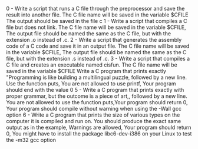0 - Write a script that runs a C file through the preprocessor and save the result into another file. The C file name will be saved in the variable $CFILE The output should be saved in the file c
1 - Write a script that compiles a C file but does not link. The C file name will be saved in the variable $CFILE, The output file should be named the same as the C file, but with the extension .o instead of .c.
2 - Write a script that generates the assembly code of a C code and save it in an output file. The C file name will be saved in the variable $CFILE, The output file should be named the same as the C file, but with the extension .s instead of .c.
3 - Write a script that compiles a C file and creates an executable named cisfun. The C file name will be saved in the variable $CFILE
Write a C program that prints exactly "Programming is like building a multilingual puzzle, followed by a new line. Use the function puts, You are not allowed to use printf, Your program should end with the value 0
5 - Write a C program that prints exactly with proper grammar, but the outcome is a piece of art,, followed by a new line. You are not allowed to use the function puts,Your program should return 0, Your program should compile without warning when using the -Wall gcc option
6 - Write a C program that prints the size of various types on the computer it is compiled and run on. You should produce the exact same output as in the example, Warnings are allowed, Your program should return 0, You might have to install the package libc6-dev-i386 on your Linux to test the -m32 gcc option
